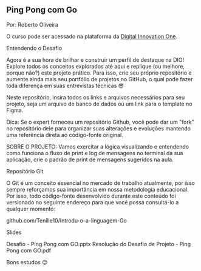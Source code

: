 ## Ping Pong com Go
Por: Roberto Oliveira 

O curso pode ser acessado na plataforma da [Digital Innovation One](https://digitalinnovation.one/).


Entendendo o Desafio
 
Agora é a sua hora de brilhar e construir um perfil de destaque na DIO! Explore todos os conceitos explorados até aqui e replique (ou melhore, porque não?) este projeto prático. Para isso, crie seu próprio repositório e aumente ainda mais seu portfólio de projetos no GitHub, o qual pode fazer toda diferença em suas entrevistas técnicas 😎
 
Neste repositório, insira todos os links e arquivos necessários para seu projeto, seja um arquivo de banco de dados ou um link para o template no Figma.
 
Dica: Se o expert forneceu um repositório Github, você pode dar um "fork" no repositório dele para organizar suas alterações e evoluções mantendo uma referência direta ao código-fonte original.
 
SOBRE O PROJETO:
Vamos exercitar a lógica visualizando e entendendo como funciona o fluxo de print e log de mensagens no terminal da sua aplicação, crie o padrão de print de mensagens sugeridos na aula.
 
Repositório Git
 
O Git é um conceito essencial no mercado de trabalho atualmente, por isso sempre reforçamos sua importância em nossa metodologia educacional. Por isso, todo código-fonte desenvolvido durante este conteúdo foi versionado no seguinte endereço para que você possa consultá-lo a qualquer momento:
 
github.com/Tenille10/Introdu-o-a-linguagem-Go
 
Slides
 
Desafio - Ping Pong com GO.pptx
Resolução do Desafio de Projeto - Ping Pong com GO.pdf
 
 
 
Bons estudos 😉